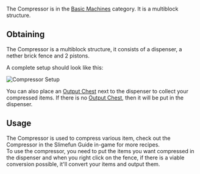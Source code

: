 The Compressor is in the [Basic Machines](https://github.com/Slimefun/Slimefun4/wiki/Basic-Machines) category. It is a multiblock structure.<br>

## Obtaining

The Compressor is a multiblock structure, it consists of a dispenser, a nether brick fence and 2 pistons.<br>

A complete setup should look like this:

<img src="/slimefun-images/multiblock-compressor.png" alt="Compressor Setup">

You can also place an [Output Chest](https://github.com/Slimefun/Slimefun4/wiki/Output-Chest) next to the dispenser to collect your compressed items. If there is no [Output Chest](https://github.com/Slimefun/Slimefun4/wiki/Output-Chest), then it will be put in the dispenser.

## Usage

The Compressor is used to compress various item, check out the Compressor in the Slimefun Guide in-game for more recipes.<br>
To use the compressor, you need to put the items you want compressed in the dispenser and when you right click on the fence, if there is a viable conversion possible, it'll convert your items and output them.

